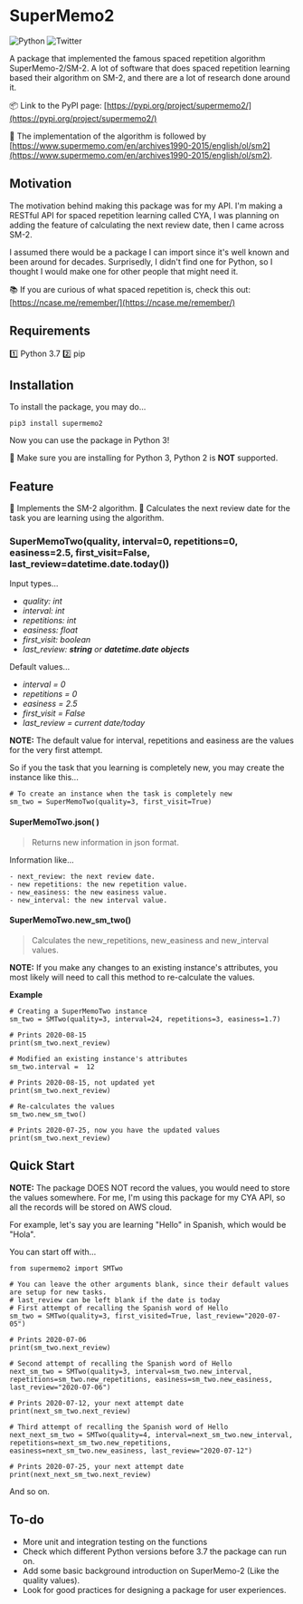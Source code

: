 # SuperMemo2
![Python](https://img.shields.io/badge/Python-3.7+-blue.svg?logo=python&longCache=true&logoColor=white&colorB=5e81ac&style=flat-square&colorA=4c566a)
![Twitter](https://img.shields.io/twitter/url/https/twitter.com/alankan2004.svg?style=social&label=Follow%20%40alankan2004)

A package that implemented the famous spaced repetition algorithm SuperMemo-2/SM-2. A lot of software that does spaced repetition learning based their algorithm on SM-2, and there are a lot of research done around it.

:package: Link to the PyPI page: [https://pypi.org/project/supermemo2/](https://pypi.org/project/supermemo2/)

:paperclip: The implementation of the algorithm is followed by [https://www.supermemo.com/en/archives1990-2015/english/ol/sm2](https://www.supermemo.com/en/archives1990-2015/english/ol/sm2).


## Motivation
The motivation behind making this package was for my API. I'm making a RESTful API for spaced repetition learning called CYA, I was planning on adding the feature of calculating the next review date, then I came across SM-2.

I assumed there would be a package I can import since it's well known and been around for decades. Surprisedly, I didn't find one for Python, so I thought I would make one for other people that might need it.

:books: If you are curious of what spaced repetition is, check this out: [https://ncase.me/remember/](https://ncase.me/remember/)

## Requirements

:one: Python 3.7
:two: pip

## Installation
To install the package, you may do...

`pip3 install supermemo2`

Now you can use the package in Python 3!

:page_facing_up: Make sure you are installing for Python 3, Python 2 is **NOT** supported.

## Feature
:mega: Implements the SM-2 algorithm.
:mega: Calculates the next review date for the task you are learning using the algorithm.

### SuperMemoTwo(quality, interval=0, repetitions=0, easiness=2.5, first_visit=False, last_review=datetime.date.today())

Input types...

 - *quality: int*
 - *interval: int*
 - *repetitions: int*
 - *easiness: float*
 - *first_visit: boolean*
 - *last_review: **string** or **datetime.date objects***

Default values...
 - *interval = 0*
 - *repetitions = 0*
 - *easiness = 2.5*
 - *first_visit = False*
 - *last_review = current date/today*

**NOTE:** The default value for interval, repetitions and easiness are the values for the very first attempt.

So if you the task that you learning is completely new, you may create the instance like this...
```
# To create an instance when the task is completely new
sm_two = SuperMemoTwo(quality=3, first_visit=True)
```

#### SuperMemoTwo.json( )
> Returns new information in json format.

Information like...

	- next_review: the next review date.
	- new repetitions: the new repetition value.
	- new_easiness: the new easiness value.
	- new_interval: the new interval value.

#### SuperMemoTwo.new_sm_two()
> Calculates the new_repetitions, new_easiness and new_interval values.

**NOTE:** If you make any changes to an existing instance's attributes, you most likely will need to call this method to re-calculate the values.

**Example**
```
# Creating a SuperMemoTwo instance
sm_two = SMTwo(quality=3, interval=24, repetitions=3, easiness=1.7)

# Prints 2020-08-15
print(sm_two.next_review)

# Modified an existing instance's attributes
sm_two.interval =  12

# Prints 2020-08-15, not updated yet
print(sm_two.next_review)

# Re-calculates the values
sm_two.new_sm_two()

# Prints 2020-07-25, now you have the updated values
print(sm_two.next_review)
```

## Quick Start

**NOTE:** The package DOES NOT record the values, you would need to store the values somewhere. For me, I'm using this package for my CYA API, so all the records will be stored on AWS cloud.

For example, let's say you are learning "Hello" in Spanish, which would be "Hola".

You can start off with...
```
from supermemo2 import SMTwo

# You can leave the other arguments blank, since their default values are setup for new tasks.
# last_review can be left blank if the date is today
# First attempt of recalling the Spanish word of Hello
sm_two = SMTwo(quality=3, first_visited=True, last_review="2020-07-05")

# Prints 2020-07-06
print(sm_two.next_review)

# Second attempt of recalling the Spanish word of Hello
next_sm_two = SMTwo(quality=3, interval=sm_two.new_interval, repetitions=sm_two.new_repetitions, easiness=sm_two.new_easiness, last_review="2020-07-06")

# Prints 2020-07-12, your next attempt date
print(next_sm_two.next_review)

# Third attempt of recalling the Spanish word of Hello
next_next_sm_two = SMTwo(quality=4, interval=next_sm_two.new_interval, repetitions=next_sm_two.new_repetitions, easiness=next_sm_two.new_easiness, last_review="2020-07-12")

# Prints 2020-07-25, your next attempt date
print(next_next_sm_two.next_review)

```
And so on.


## To-do

 - More unit and integration testing on the functions
 - Check which different Python versions before 3.7 the package can run on.
 - Add some basic background introduction on SuperMemo-2 (Like the quality values).
 - Look for good practices for designing a package for user experiences.